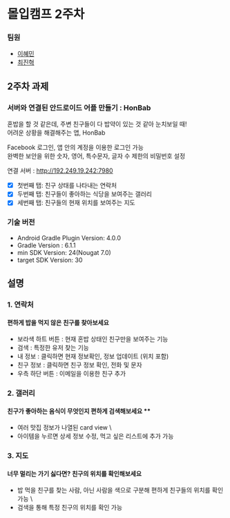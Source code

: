 # 몰입캠프 2주차

### 팀원

* [이혜민](https://github.com/IamHyemin)
* [최진혁](https://github.com/cjh0507)

## 2주차 과제

### 서버와 연결된 안드로이드 어플 만들기 : HonBab

혼밥을 할 것 같은데, 주변 친구들이 다 밥약이 있는 것 같아 눈치보일 때! \
어려운 상황을 해결해주는 앱, HonBab

Facebook 로그인, 앱 안의 계정을 이용한 로그인 가능 \
완벽한 보안을 위한 숫자, 영어, 특수문자, 글자 수 제한의 비밀번호 설정

연결 서버 : http://192.249.19.242:7980

- [x] 첫번째 탭: 친구 상태를 나타내는 연락처
- [x] 두번째 탭: 친구들이 좋아하는 식당을 보여주는 갤러리
- [x] 세번째 탭: 친구들의 현재 위치를 보여주는 지도

### 기술 버전

* Android Gradle Plugin Version: 4.0.0
* Gradle Version : 6.1.1
* min SDK Version: 24(Nougat 7.0)
* target SDK Version: 30


## 설명

### 1. 연락처
#### 편하게 밥을 먹지 않은 친구를 찾아보세요 
- 보라색 하트 버튼 : 현재 혼밥 상태인 친구만을 보여주는 기능 
- 검색 : 특정한 유저 찾는 기능 
- 내 정보 : 클릭하면 현재 정보확인, 정보 업데이트 (위치 포함) 
- 친구 정보 : 클릭하면 친구 정보 확인, 전화 및 문자
- 우측 하단 버튼 : 이메일을 이용한 친구 추가


### 2. 갤러리
#### 친구가 좋아하는 음식이 무엇인지 편하게 검색해보세요 **
- 여러 맛집 정보가 나열된 card view \
- 아이템을 누르면 상세 정보 수정, 먹고 싶은 리스트에 추가 가능

### 3. 지도
#### 너무 멀리는 가기 싫다면? 친구의 위치를 확인해보세요
- 밥 먹을 친구를 찾는 사람, 아닌 사람을 색으로 구분해 편하게 친구들의 위치를 확인 가능 \
- 검색을 통해 특정 친구의 위치를 확인 가능


